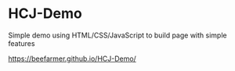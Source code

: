 # HCJ-Demo

Simple demo using HTML/CSS/JavaScript to build page with simple features

https://beefarmer.github.io/HCJ-Demo/
